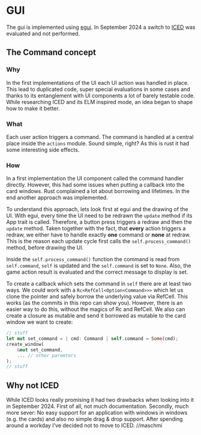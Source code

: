 # GUI

The gui is implemented using [egui](https://github.com/emilk/egui). In September 2024 a switch to [ICED](https://iced.rs)
was evaluated and not performed. 

## The Command concept

### Why

In the first implementations of the UI each UI action was handled in place. This lead to duplicated code, super special
evaluations in some cases and thanks to its entanglement with UI components a lot of barely testable code. While researching
ICED and its ELM inspired mode, an idea began to shape how to make it better.

### What

Each user action triggers a command. The command is handled at a central place inside the `actions` module. Sound simple,
right? As this is rust it had some interesting side effects.

### How

In a first implementation the UI component called the command handler directly. However, this had some issues when
putting a callback into the card windows. Rust complained a lot about borrowing and lifetimes. In the end another
approach was implemented.

To understand this approach, lets look first at egui and the drawing of the UI. With egui, every time the UI need to be redrawn the `update` method if its App trait is called. Therefore, a button
press triggers a redraw and then the `update` method. Taken together with the fact, that **every** action triggers
a redraw, we either have to handle exactly **one** command or **none** at redraw. This is the reason each update cycle
first calls the `self.process_command()` method, before drawing the UI.

Inside the `self.process_command()` function the command is read from `self.command`, `self` is updated and the `self.command`
is set to `None`. Also, the game action result is evaluated and the correct message to display is set.

To create a callback which sets the command in `self` there are at least two ways. We could work with a `Rc<RefCell<Option<Command>>>` which let us
clone the pointer and safely borrow the underlying value via RefCell. This works (as the commits in this repo can show you). However, there is an
easier way to do this, without the magics of Rc and RefCell. We also can create a closure as mutable and send it borrowed as mutable to the card window
we want to create:

```rust
// stuff
let mut set_command = | cmd: Command | self.command = Some(cmd);
create_window(
    &mut set_command,
    ... // other paremters
);
// stuff
```



## Why not ICED

While ICED looks really promising it had two drawbacks when looking into it in September 2024. First of all,
not much documentation. Secondly, much more sever: No easy support for an application with windows in windows (e.g. the cards)
and also no simple drag & drop support. After spending around a workday I've decided not to move to ICED. //maschmi